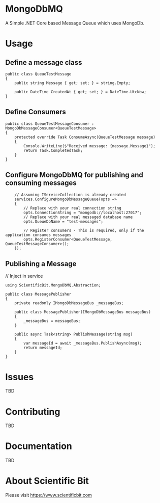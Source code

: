 # MongoDbMQ

A Simple .NET Core based Message Queue which uses MongoDb.

# Usage

## Define a message class

```
public class QueueTestMessage
{
    public string Message { get; set; } = string.Empty;

    public DateTime CreatedAt { get; set; } = DateTime.UtcNow;
}
```

## Define Consumers

```
public class QueueTestMessageConsumer : MongoDbMessageConsumer<QueueTestMessage>
{
    protected override Task ConsumeAsync(QueueTestMessage message)
    {
        Console.WriteLine($"Received message: {message.Message}");
        return Task.CompletedTask;
    }
}
```

## Configure MongoDbMQ for publishing and consuming messages

```
    // Assuming IServiceCollection is already created
    services.ConfigureMongoDbMessageQueue(opts =>
    {
        // Replace with your real connection string
        opts.ConnectionString = "mongodb://localhost:27017";
        // Replace with your real messaged database name
        opts.QueueDbName = "test-messages";

        // Register consumers - This is required, only if the application consumes messages
        opts.RegisterConsumer<QueueTestMessage, QueueTestMessageConsumer>();
    });
```

## Publishing a Message

// Inject in service

```
using ScientificBit.MongoDbMQ.Abstraction;

public class MessagePublisher
{
    private readonly IMongoDbMessageBus _messageBus;

    public class MessagePublisher(IMongoDbMessageBus messageBus)
    {
        _messageBus = messageBus;
    }

    public async Task<string> PublishMessage(string msg)
    {
        var messageId = await _messageBus.PublishAsync(msg);
        return messageId;
    }
}

```

# Issues

TBD

# Contributing

TBD

# Documentation

TBD

# About Scientific Bit
Please visit https://www.scientificbit.com

